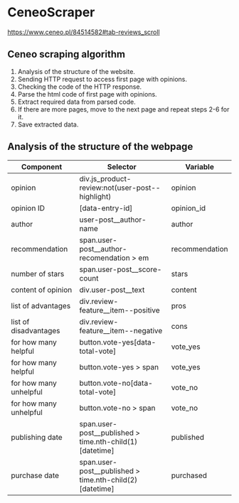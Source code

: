 # CeneoScraper
https://www.ceneo.pl/84514582#tab-reviews_scroll
## Ceneo scraping algorithm
1. Analysis of the structure of the website.
2. Sending HTTP request to access first page with opinions.
3. Checking the code of the HTTP response.
4. Parse the html code of first page with opinions.
5. Extract required data from parsed code.
6. If there are more pages, move to the next page and repeat steps 2-6 for it.
7. Save extracted data.

## Analysis of the structure of the webpage
|Component|Selector|Variable|
|---------|--------|--------|
|opinion|div.js_product-review:not(user-post--highlight)|opinion|
|opinion ID|[data-entry-id]|opinion_id|
|author|user-post__author-name|author|
|recommendation|span.user-post__author-recomendation > em|recommendation|
|number of stars|span.user-post__score-count|stars|
|content of opinion|div.user-post__text|content|
|list of advantages|div.review-feature__item--positive|pros|
|list of disadvantages|div.review-feature__item--negative|cons|
|for how many helpful|button.vote-yes[data-total-vote]|vote_yes|
|for how many helpful|button.vote-yes > span|vote_yes|
|for how many unhelpful|button.vote-no[data-total-vote]|vote_no|
|for how many unhelpful|button.vote-no > span|vote_no|
|publishing date|span.user-post__published > time.nth-child(1)[datetime]|published|
|purchase date|span.user-post__published > time.nth-child(2)[datetime]|purchased|